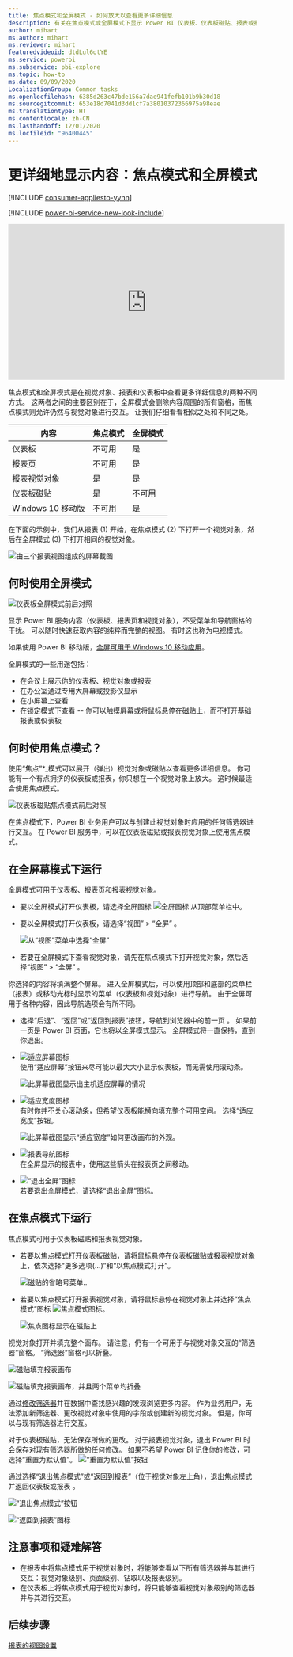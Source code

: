 ```yaml
---
title: 焦点模式和全屏模式 - 如何放大以查看更多详细信息
description: 有关在焦点模式或全屏模式下显示 Power BI 仪表板、仪表板磁贴、报表或报表视觉对象的文档
author: mihart
ms.author: mihart
ms.reviewer: mihart
featuredvideoid: dtdLul6otYE
ms.service: powerbi
ms.subservice: pbi-explore
ms.topic: how-to
ms.date: 09/09/2020
LocalizationGroup: Common tasks
ms.openlocfilehash: 6385d263c47bde156a7dae941fefb101b9b30d18
ms.sourcegitcommit: 653e18d7041d3dd1cf7a38010372366975a98eae
ms.translationtype: HT
ms.contentlocale: zh-CN
ms.lasthandoff: 12/01/2020
ms.locfileid: "96400445"
---
```

# <a name="display-content-in-more-detail-focus-mode-and-full-screen-mode"></a>更详细地显示内容：焦点模式和全屏模式

[!INCLUDE [consumer-appliesto-yynn](../includes/consumer-appliesto-yynn.md)]

[!INCLUDE [power-bi-service-new-look-include](../includes/power-bi-service-new-look-include.md)]    

<iframe width="560" height="315" src="https://www.youtube.com/embed/dtdLul6otYE" frameborder="0" allowfullscreen></iframe>

焦点模式和全屏模式是在视觉对象、报表和仪表板中查看更多详细信息的两种不同方式。  这两者之间的主要区别在于，全屏模式会删除内容周围的所有窗格，而焦点模式则允许仍然与视觉对象进行交互。 让我们仔细看看相似之处和不同之处。  

|内容    | 焦点模式  |全屏模式  |
|---------|---------|----------------------|
|仪表板     |   不可用     | 是 |
|报表页   | 不可用  | 是|
|报表视觉对象 | 是    | 是 |
|仪表板磁贴 | 是    | 不可用 |
|Windows 10 移动版 | 不可用 | 是 |

在下面的示例中，我们从报表 (1) 开始，在焦点模式 (2) 下打开一个视觉对象，然后在全屏模式 (3) 下打开相同的视觉对象。 

![由三个报表视图组成的屏幕截图](media/end-user-focus/power-bi-reports.png)

## <a name="when-to-use-full-screen-mode"></a>何时使用全屏模式

![仪表板全屏模式前后对照](media/end-user-focus/power-bi-dashboards-focus.png)

显示 Power BI 服务内容（仪表板、报表页和视觉对象），不受菜单和导航窗格的干扰。  可以随时快速获取内容的纯粹而完整的视图。 有时这也称为电视模式。   

如果使用 Power BI 移动版，[全屏可用于 Windows 10 移动应用](./mobile/mobile-windows-10-app-presentation-mode.md)。 

全屏模式的一些用途包括：

* 在会议上展示你的仪表板、视觉对象或报表
* 在办公室通过专用大屏幕或投影仪显示
* 在小屏幕上查看
* 在锁定模式下查看 -- 你可以触摸屏幕或将鼠标悬停在磁贴上，而不打开基础报表或仪表板

## <a name="when-to-use-focus-mode"></a>何时使用焦点模式？

使用“焦点”*_模式可以展开（弹出）视觉对象或磁贴以查看更多详细信息。  你可能有一个有点拥挤的仪表板或报表，你只想在一个视觉对象上放大。  这时候最适合使用焦点模式。  

![仪表板磁贴焦点模式前后对照](media/end-user-focus/power-bi-compare-dash.png)

在焦点模式下，Power BI 业务用户可以与创建此视觉对象时应用的任何筛选器进行交互。  在 Power BI 服务中，可以在仪表板磁贴或报表视觉对象上使用焦点模式。

## <a name="working-in-full-screen-mode"></a>在全屏幕模式下运行

全屏模式可用于仪表板、报表页和报表视觉对象。 

- 要以全屏模式打开仪表板，请选择全屏图标 ![全屏图标](media/end-user-focus/power-bi-full-screen-icon.png) 从顶部菜单栏中。 

- 要以全屏模式打开仪表板，请选择“视图” > “全屏” 。

    ![从“视图”菜单中选择“全屏”](media/end-user-focus/power-bi-view.png)


- 若要在全屏模式下查看视觉对象，请先在焦点模式下打开视觉对象，然后选择“视图” > “全屏” 。  


你选择的内容将填满整个屏幕。 进入全屏模式后，可以使用顶部和底部的菜单栏（报表）或移动光标时显示的菜单（仪表板和视觉对象）进行导航。 由于全屏可用于各种内容，因此导航选项会有所不同。   


  * 选择“后退”、“返回”或“返回到报表”按钮，导航到浏览器中的前一页  。 如果前一页是 Power BI 页面，它也将以全屏模式显示。  全屏模式将一直保持，直到你退出。

  * ![适应屏幕图标](media/end-user-focus/power-bi-fit-to-screen-icon.png)    
    使用“适应屏幕”按钮来尽可能以最大大小显示仪表板，而无需使用滚动条。  

    ![此屏幕截图显示出主机适应屏幕的情况](media/end-user-focus/power-bi-fit-screen.png)

  * ![适应宽度图标](media/end-user-focus/power-bi-fit-width.png)       
    有时你并不关心滚动条，但希望仪表板能横向填充整个可用空间。 选择“适应宽度”按钮。    

    ![此屏幕截图显示“适应宽度”如何更改画布的外观。 ](media/end-user-focus/power-bi-fit-to-width-new.png)

  * ![报表导航图标](media/end-user-focus/power-bi-report-nav2.png)       
    在全屏显示的报表中，使用这些箭头在报表页之间移动。    
  * ![“退出全屏”图标](media/end-user-focus/exit-fullscreen-new.png)     
  若要退出全屏模式，请选择“退出全屏”图标。

      

## <a name="working-in-focus-mode"></a>在焦点模式下运行

焦点模式可用于仪表板磁贴和报表视觉对象。 

- 若要以焦点模式打开仪表板磁贴，请将鼠标悬停在仪表板磁贴或报表视觉对象上，依次选择“更多选项(…)”和“以焦点模式打开”。

    ![磁贴的省略号菜单](media/end-user-focus/power-bi-focus-dashboard.png).. 

- 若要以焦点模式打开报表视觉对象，请将鼠标悬停在视觉对象上并选择“焦点模式”图标 ![焦点模式图标](media/end-user-focus/pbi_popout.jpg)。  

   ![焦点图标显示在磁贴上](media/end-user-focus/power-bi-hover-focus.png)



视觉对象打开并填充整个画布。 请注意，仍有一个可用于与视觉对象交互的“筛选器”窗格。 “筛选器”窗格可以折叠。

   ![磁贴填充报表画布](media/end-user-focus/power-bi-filter.png)


   ![磁贴填充报表画布，并且两个菜单均折叠](media/end-user-focus/power-bi-filter-collapse.png)  

通过[修改筛选器](end-user-report-filter.md)并在数据中查找感兴趣的发现浏览更多内容。 作为业务用户，无法添加新筛选器、更改视觉对象中使用的字段或创建新的视觉对象。  但是，你可以与现有筛选器进行交互。 

对于仪表板磁贴，无法保存所做的更改。 对于报表视觉对象，退出 Power BI 时会保存对现有筛选器所做的任何修改。 如果不希望 Power BI 记住你的修改，可选择“重置为默认值”。 ![“重置为默认值”按钮](media/end-user-focus/power-bi-resets.png)  

通过选择“退出焦点模式”或“返回到报表”（位于视觉对象左上角），退出焦点模式并返回仪表板或报表 。

![“退出焦点模式”按钮](media/end-user-focus/power-bi-exit.png)    

![“返回到报表”图标](media/end-user-focus/power-bi-back-to-report.png)  

## <a name="considerations-and-troubleshooting"></a>注意事项和疑难解答

* 在报表中将焦点模式用于视觉对象时，将能够查看以下所有筛选器并与其进行交互：视觉对象级别、页面级别、钻取以及报表级别。    
* 在仪表板上将焦点模式用于视觉对象时，将只能够查看视觉对象级别的筛选器并与其进行交互。

## <a name="next-steps"></a>后续步骤

[报表的视图设置](end-user-report-view.md)